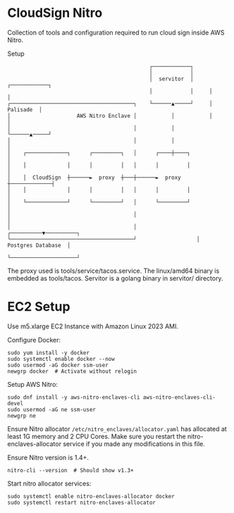 # CloudSign Nitro

Collection of tools and configuration required to run cloud sign inside AWS Nitro.

Setup
```
                                             ┌────────────┐                        
                                             │            │                        
                                             │  servitor  │     ┌────────────┐     
                                             │            │     │            │     
┌───────────────────────────────────────┐    └──────▲─────┘     │  Palisade  │     
│                     AWS Nitro Enclave │           │           │            │     
│                                       │           │           └──────▲─────┘     
│                                       │           │                  │           
│    ┌─────────────┐      ┌─────────┐   │      ┌────┼────┐             │           
│    │             │      │         │   │      │         │             │           
│    │  CloudSign  ┼──────►  proxy  ┼───┼──────►  proxy  ┼─────────────┤           
│    │             │      │         │   │      │         │             │           
│    └─────────────┘      └─────────┘   │      └─────────┘             │           
│                                       │                              │           
│                                       │                   ┌──────────▼──────────┐
└───────────────────────────────────────┘                   │  Postgres Database  │
                                                            └─────────────────────┘
```

The proxy used is tools/service/tacos.service. The linux/amd64 binary is embedded as tools/tacos.
Servitor is a golang binary in servitor/ directory.

# EC2 Setup

Use m5.xlarge EC2 Instance with Amazon Linux 2023 AMI.

Configure Docker:
```shell
sudo yum install -y docker
sudo systemctl enable docker --now
sudo usermod -aG docker ssm-user
newgrp docker  # Activate without relogin
```

Setup AWS Nitro:
```shell
sudo dnf install -y aws-nitro-enclaves-cli aws-nitro-enclaves-cli-devel
sudo usermod -aG ne ssm-user
newgrp ne
```

Ensure Nitro allocator `/etc/nitro_enclaves/allocator.yaml` has allocated at least 1G memory and 2 CPU Cores. Make sure you restart the nitro-enclaves-allocator service if you made any modifications in this file.

Ensure Nitro version is 1.4+.
```shell
nitro-cli --version  # Should show v1.3+
```

Start nitro allocator services:
```shell
sudo systemctl enable nitro-enclaves-allocator docker
sudo systemctl restart nitro-enclaves-allocator
```

